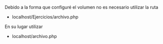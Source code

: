Debido a la forma que configuré el volumen no es necesario utilizar la ruta
  - localhost/Ejercicios/archivo.php
  
En su lugar utilizar
  - localhost/archivo.php
